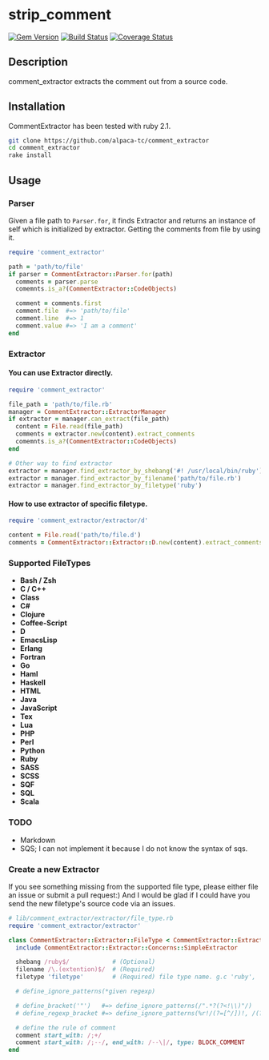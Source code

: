 # strip\_comment

[![Gem Version](https://badge.fury.io/rb/comment_extractor.png)](http://badge.fury.io/rb/comment\_extractor)
[![Build Status](https://travis-ci.org/alpaca-tc/comment_extractor.png?branch=v1.0.0)](https://travis-ci.org/alpaca-tc/comment\_parser)
[![Coverage Status](https://coveralls.io/repos/alpaca-tc/comment_extractor/badge.png?branch=v1.0.0)](https://coveralls.io/r/alpaca-tc/comment\_extractor?branch=v1.0.0)

## Description

comment\_extractor extracts the comment out from a source code.

## Installation

CommentExtractor has been tested with ruby 2.1.

```sh
git clone https://github.com/alpaca-tc/comment_extractor
cd comment_extractor
rake install
```

## Usage

### Parser

Given a file path to `Parser.for`, it finds Extractor and returns an instance of self which is initialized by extractor. Getting the comments from file by using it.

```ruby
require 'comment_extractor'

path = 'path/to/file'
if parser = CommentExtractor::Parser.for(path)
  comments = parser.parse
  comemnts.is_a?(CommentExtractor::CodeObjects)

  comment = comments.first
  comment.file  #=> 'path/to/file'
  comment.line  #=> 1
  comment.value #=> 'I am a comment'
end
```

### Extractor

#### You can use Extractor directly.

```ruby
require 'comment_extractor'

file_path = 'path/to/file.rb'
manager = CommentExtractor::ExtractorManager
if extractor = manager.can_extract(file_path)
  content = File.read(file_path)
  comments = extractor.new(content).extract_comments
  comemnts.is_a?(CommentExtractor::CodeObjects)
end

# Other way to find extractor
extractor = manager.find_extractor_by_shebang('#! /usr/local/bin/ruby')
extractor = manager.find_extractor_by_filename('path/to/file.rb')
extractor = manager.find_extractor_by_filetype('ruby')
```

#### How to use extractor of specific filetype.

```ruby
require 'comment_extractor/extractor/d'

content = File.read('path/to/file.d')
comments = CommentExtractor::Extractor::D.new(content).extract_comments
```

### Supported FileTypes

- **Bash / Zsh**
- **C / C++**
- **Class**
- **C#**
- **Clojure**
- **Coffee-Script**
- **D**
- **EmacsLisp**
- **Erlang**
- **Fortran**
- **Go**
- **Haml**
- **Haskell**
- **HTML**
- **Java**
- **JavaScript**
- **Tex**
- **Lua**
- **PHP**
- **Perl**
- **Python**
- **Ruby**
- **SASS**
- **SCSS**
- **SQF**
- **SQL**
- **Scala**

### TODO

- Markdown
- SQS; I can not implement it because I do not know the syntax of sqs.

### Create a new Extractor

If you see something missing from the supported file type, please either file an issue or submit a pull request:)
And I would be glad if I could have you send the new filetype's source code via an issues.

```ruby
# lib/comment_extractor/extractor/file_type.rb
require 'comment_extractor/extractor'

class CommentExtractor::Extractor::FileType < CommentExtractor::Extractor
  include CommentExtractor::Extractor::Concerns::SimpleExtractor

  shebang /ruby$/            # (Optional)
  filename /\.(extention)$/  # (Required)
  filetype 'filetype'        # (Required) file type name. g.c 'ruby', 'python'

  # define_ignore_patterns(*given regexp)

  # define_bracket('"')   #=> define_ignore_patterns(/".*?(?<!\\)"/)
  # define_regexp_bracket #=> define_ignore_patterns(%r!/(?=[^/])!, /(?<!\\)\//)

  # define the rule of comment
  comment start_with: /;+/
  comment start_with: /;--/, end_with: /--\|/, type: BLOCK_COMMENT
end
```
